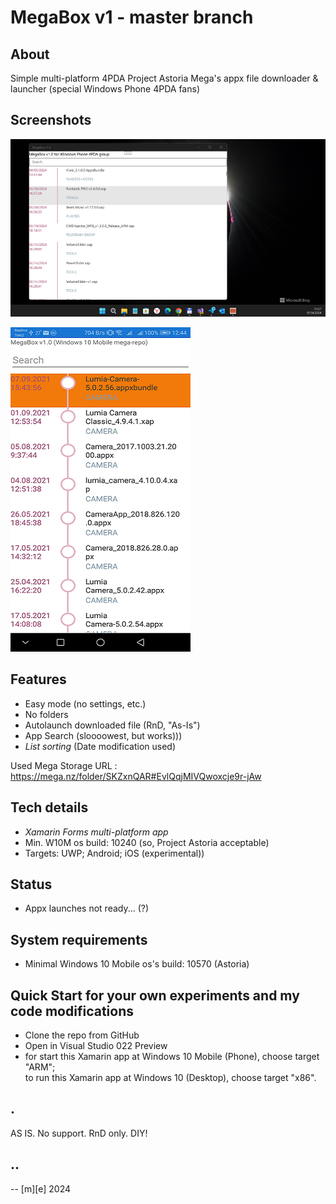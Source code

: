 # MegaBox v1 - master branch

## About
Simple multi-platform 4PDA Project Astoria Mega's appx file downloader & launcher (special Windows Phone 4PDA fans)


## Screenshots

![screenshot1:UWP](Images/shot01.png)

![screenshot2:Android](Images/shot02.png)


## Features
- Easy mode (no settings, etc.) 
- No folders
- Autolaunch downloaded file (RnD, "As-Is")
- App Search (sloooowest, but works)))
- *List sorting* (Date modification used)

Used Mega Storage URL : https://mega.nz/folder/SKZxnQAR#EvlQqjMIVQwoxcje9r-jAw

## Tech details
- *Xamarin Forms multi-platform app*
- Min. W10M os build: 10240 (so, Project Astoria acceptable)
- Targets: UWP; Android; iOS (experimental))


## Status
- Appx launches not ready... (?)

## System requirements
- Minimal Windows 10 Mobile os's build: 10570 (Astoria)

## Quick Start for your own experiments and my code modifications
- Clone the repo from GitHub
- Open in Visual Studio 022 Preview
- for start this Xamarin app at Windows 10 Mobile (Phone), choose target "ARM";  
to run this Xamarin app at Windows 10 (Desktop), choose target "x86". 

## .
AS IS. No support. RnD only. DIY!

## ..
-- [m][e] 2024
